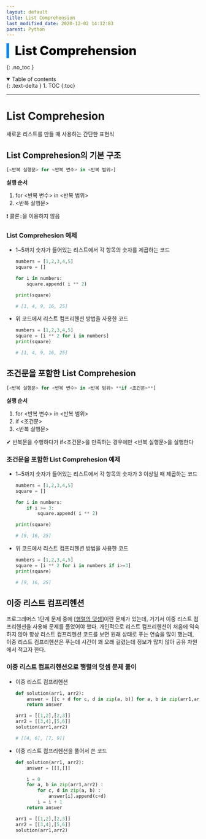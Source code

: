 ```yaml
---
layout: default
title: List Comprehension
last_modified_date: 2020-12-02 14:12:83
parent: Python
---
```


<div style="font-size:32px; font-weight: 800; border-left: 7px solid #0687f0; padding-left:15px !important; color:#000000; margin-bottom:15px;">List Comprehension</div>

{: .no_toc }

<details open markdown="block">
  <summary>
    Table of contents
  </summary>
  {: .text-delta }
1. TOC
{:toc}
</details>

---

# List Comprehesion

새로운 리스트를 만들 때 사용하는 간단한 표현식

## List Comprehesion의 기본 구조

```python
[<반복 실행문> for <반복 변수> in <반복 범위>]
```

**실행 순서**

1. for <반복 변수> in <반복 범위>
2. <반복 실행문>

❗ 콜론`:`을 이용하지 않음

### List Comprehesion 예제

- 1~5까지 숫자가 들어있는 리스트에서 각 항목의 숫자를 제곱하는 코드

  ```python
  numbers = [1,2,3,4,5]
  square = []

  for i in numbers:
      square.append( i ** 2)

  print(square)

  # [1, 4, 9, 16, 25]
  ```

- 위 코드에서 리스트 컴프리헨션 방법을 사용한 코드

  ```python
  numbers = [1,2,3,4,5]
  square = [i ** 2 for i in numbers]
  print(square)

  # [1, 4, 9, 16, 25]
  ```

## 조건문을 포함한 List Comprehesion

```python
[<반복 실행문> for <반복 변수> in <반복 범위> **if <조건문>**]
```

**실행 순서**

1. for <반복 변수> in <반복 범위>
2. if <조건문>
3. <반복 실행문>

✔ 반복문을 수행하다가 if<조건문>을 만족하는 경우에만 <반복 실행문>을 실행한다

### 조건문을 포함한 List Comprehesion 예제

- 1~5까지 숫자가 들어있는 리스트에서 각 항목의 숫자가 3 이상일 때 제곱하는 코드

  ```python
  numbers = [1,2,3,4,5]
  square = []

  for i in numbers:
      if i >= 3:
          square.append( i ** 2)

  print(square)

  # [9, 16, 25]
  ```

- 위 코드에서 리스트 컴프리헨션 방법을 사용한 코드

  ```python
  numbers = [1,2,3,4,5]
  square = [i ** 2 for i in numbers if i>=3]
  print(square)

  # [9, 16, 25]
  ```

## 이중 리스트 컴프리헨션

프로그래머스 1단계 문제 중에 [[행렬의 덧셈](https://programmers.co.kr/learn/courses/30/lessons/12950)]이란 문제가 있는데, 거기서 이중 리스트 컴프리헨션을 사용해 문제를 풀었어야 했다. 개인적으로 리스트 컴프리헨션이 처음에 익숙하지 않아 항상 리스트 컴프리헨션 코드를 보면 원래 상태로 푸는 연습을 많이 했는데, 이중 리스트 컴프리헨션은 푸는데 시간이 꽤 오래 걸렸는데 정보가 많지 않아 공유 차원에서 적고자 한다.

### 이중 리스트 컴프리헨션으로 행렬의 덧셈 문제 풀이

- 이중 리스트 컴프리헨션

  ```python
  def solution(arr1, arr2):
      answer = [[c + d for c, d in zip(a, b)] for a, b in zip(arr1,arr2)]
      return answer

  arr1 = [[1,2],[2,3]]
  arr2 = [[3,4],[5,6]]
  solution(arr1,arr2)

  # [[4, 6], [7, 9]]
  ```

- 이중 리스트 컴프리헨션을 풀어서 쓴 코드

  ```python
  def solution(arr1, arr2):
      answer = [[],[]]

      i = 0
      for a, b in zip(arr1,arr2) :
          for c, d in zip(a, b) :
              answer[i].append(c+d)
          i = i + 1
      return answer

  arr1 = [[1,2],[2,3]]
  arr2 = [[3,4],[5,6]]
  solution(arr1,arr2)
  ```
